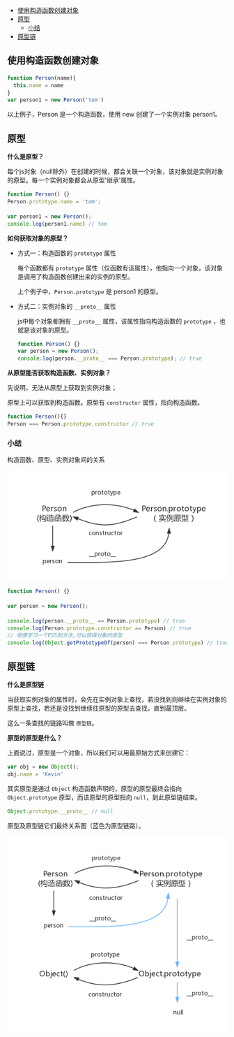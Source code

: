 - [使用构造函数创建对象](#使用构造函数创建对象)
- [原型](#原型)
  - [小结](#小结)
- [原型链](#原型链)
## 使用构造函数创建对象
```javascript
function Person(name){
  this.name = name
}
var person1 = new Person('tom')
```
以上例子，Person 是一个构造函数，使用 new 创建了一个实例对象 person1。
## 原型
**什么是原型？**

每个js对象（null除外）在创建的时候，都会关联一个对象，该对象就是实例对象的原型。每一个实例对象都会从原型'继承'属性。
```javascript
function Person() {}
Person.prototype.name = 'tom';

var person1 = new Person();
console.log(person1.name) // tom
```
**如何获取对象的原型？**

- 方式一：构造函数的 `prototype` 属性
  
  每个函数都有 `prototype` 属性（仅函数有该属性），他指向一个对象，该对象是调用了构造函数创建出来的实例的原型。

  上个例子中，`Person.prototype` 是 person1 的原型。

- 方式二：实例对象的 `__proto__` 属性

  js中每个对象都拥有 `__proto__` 属性，该属性指向构造函数的 `prototype` ，也就是该对象的原型。
  ```javascript
  function Person() {}
  var person = new Person();
  console.log(person.__proto__ === Person.prototype); // true
  ```

**从原型能否获取构造函数、实例对象？**

先说明，无法从原型上获取到实例对象；

原型上可以获取到构造函数。原型有 `constructor` 属性，指向构造函数。

```javascript
function Person(){}
Person === Person.prototype.constructor // true
```

### 小结
构造函数、原型、实例对象间的关系

![](./image/prototype3.png)
```javascript
function Person() {}

var person = new Person();

console.log(person.__proto__ == Person.prototype) // true
console.log(Person.prototype.constructor == Person) // true
// 顺便学习一个ES5的方法,可以获得对象的原型
console.log(Object.getPrototypeOf(person) === Person.prototype) // true
```
## 原型链

**什么是原型链**

当获取实例对象的属性时，会先在实例对象上查找，若没找到则继续在实例对象的原型上查找，若还是没找到继续往原型的原型去查找，直到最顶层。

这么一条查找的链路叫做 `原型链`。

**原型的原型是什么？**

上面说过，原型是一个对象，所以我们可以用最原始方式来创建它：
```javascript
var obj = new Object();
obj.name = 'Kevin'
```
其实原型是通过 `Object` 构造函数声明的，原型的原型最终会指向 `Object.prototype` 原型，而该原型的原型指向 `null`，到此原型链结束。

```javascript
Object.prototype.__proto__ // null
```

原型及原型链它们最终关系图（蓝色为原型链路）。

![](./image/prototype5.png)